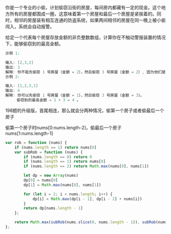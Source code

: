 你是一个专业的小偷，计划偷窃沿街的房屋，每间房内都藏有一定的现金。这个地方所有的房屋都围成一圈，这意味着第一个房屋和最后一个房屋是紧挨着的。同时，相邻的房屋装有相互连通的防盗系统，如果两间相邻的房屋在同一晚上被小偷闯入，系统会自动报警。

给定一个代表每个房屋存放金额的非负整数数组，计算你在不触动警报装置的情况下，能够偷窃到的最高金额。

```cpp
示例 1:

输入: [2,3,2]
输出: 3
解释: 你不能先偷窃 1 号房屋（金额 = 2），然后偷窃 3 号房屋（金额 = 2）, 因为他们是相邻的。
示例 2:

输入: [1,2,3,1]
输出: 4
解释: 你可以先偷窃 1 号房屋（金额 = 1），然后偷窃 3 号房屋（金额 = 3）。
     偷窃到的最高金额 = 1 + 3 = 4 。
```

198题的升级版，首尾相连，那么就会分两种情况，偷第一个房子或者偷最后一个房子

偷第一个房子时nums[0:nums.length-2]，偷最后一个房子nums[1:nums.length-1]

```javascript
var rob = function (nums) {
    if (nums.length == 1) return nums[0]
    var subRob = function (nums) {
        if (nums.length == 0) return 0
        if (nums.length == 1) return nums[0]
        if (nums.length == 2) return Math.max(nums[0], nums[1])

        let dp = new Array(nums)
        dp[0] = nums[0]
        dp[1] = Math.max(nums[0], nums[1])

        for (let i = 2; i < nums.length; i++) {
            dp[i] = Math.max(dp[i - 1], dp[i - 2] + nums[i])
        }
        return dp[nums.length - 1]
    };

    return Math.max(subRob(nums.slice(0, nums.length - 1)), subRob(nums.slice(1, nums.length)))
};
```
